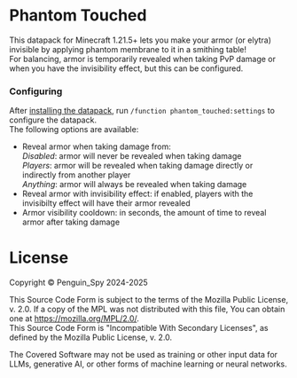 # Phantom Touched
This datapack for Minecraft 1.21.5+ lets you make your armor (or elytra) invisible by applying phantom membrane to it in a smithing table!  
For balancing, armor is temporarily revealed when taking PvP damage or when you have the invisibility effect, but this can be configured.

### Configuring
After [installing the datapack](https://minecraft.wiki/w/Tutorial:Installing_a_data_pack), run `/function phantom_touched:settings` to configure the datapack.  
The following options are available:
- Reveal armor when taking damage from:  
  *Disabled*: armor will never be revealed when taking damage  
  *Players*: armor will be revealed when taking damage directly or indirectly from another player  
  *Anything*: armor will always be revealed when taking damage
- Reveal armor with invisibility effect: if enabled, players with the invisibilty effect will have their armor revealed
- Armor visibility cooldown: in seconds, the amount of time to reveal armor after taking damage

# License
Copyright © Penguin_Spy 2024-2025

This Source Code Form is subject to the terms of the Mozilla Public
License, v. 2.0. If a copy of the MPL was not distributed with this
file, You can obtain one at https://mozilla.org/MPL/2.0/.  
This Source Code Form is "Incompatible With Secondary Licenses", as
defined by the Mozilla Public License, v. 2.0.

The Covered Software may not be used as training or other input data
for LLMs, generative AI, or other forms of machine learning or neural
networks.